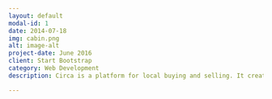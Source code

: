 ```yaml
---
layout: default
modal-id: 1
date: 2014-07-18
img: cabin.png
alt: image-alt
project-date: June 2016
client: Start Bootstrap
category: Web Development
description: Circa is a platform for local buying and selling. It creates a hassle-free experience by handling payments, delivery, and returns. Cheaper than Amazon, safer than Craigslist! Circa was originally created by Gautam Narula and Andrew Schuster, co-founders (and Chief Donut Procurer and Chief Delivery Boy, respectively) of Centaurii, Inc. Now that Centaurii is defunct, Gautam (me) has open-sourced the code. Circa will remain in test mode at www.usecirca.com.

---
```

